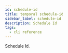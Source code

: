 ```yaml
---
id: schedule-id
title: temporal schedule-id
sidebar_label: schedule-id
description: Schedule Id
tags:
  - cli reference
---
```


Schedule Id.
